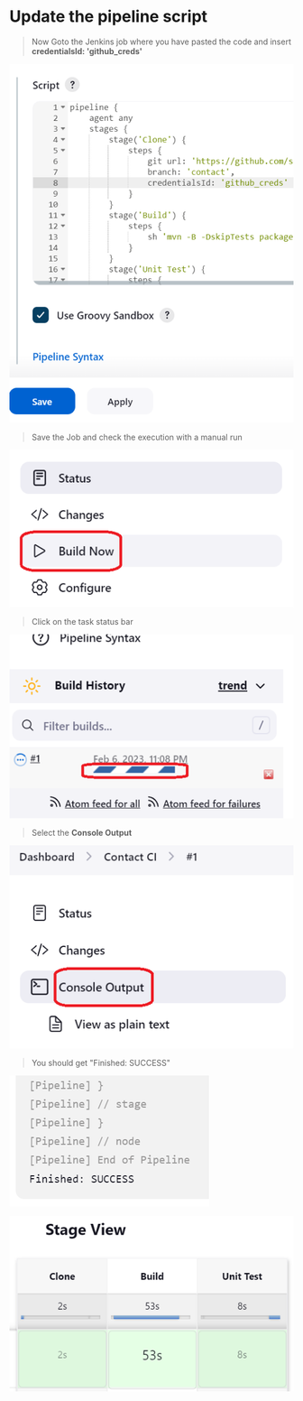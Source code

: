 # Update the pipeline script

>Now Goto the Jenkins job where you have pasted the code and insert **credentialsId: 'github_creds'**

![Picture 51](../assets/step5pic1addCreds.png)

>Save the Job and check the execution with a manual run

![Picture 52](../assets/step2pic6buildNow.png)

>Click on the task status bar

![Picture 27](../assets/step2pic7statusBar.png)

>Select the **Console Output**

![Picture 28](../assets/step2pic8consoleOutput.png)

>You should get "Finished: SUCCESS"

![Picture 29](../assets/step2pic9finishSuccess.png)

![Picture 52](../assets/step5pic2stageView.png)

<br/>
